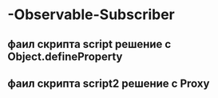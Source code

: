 # -Observable-Subscriber

## фаил скрипта script решение с Object.defineProperty

## фаил скрипта script2 решение с Proxy 
